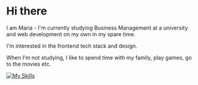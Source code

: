 <h1>Hi there </h1>

<p>I am Maria - I'm currently studying Business Management at a university and web development on my own in my spare time.</p>
<p>I'm interested in the frontend tech stack and design.</p>
<p> When I'm not studying, I like to spend time with my family, play games, go to the movies etc.</p>


[![My Skills](https://skillicons.dev/icons?i=js,html,css,react,ts,nodejs,tailwind,nextjs,redux)](https://skillicons.dev)

